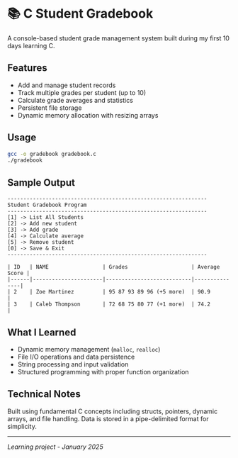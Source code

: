 # 📚 C Student Gradebook

A console-based student grade management system built during my first 10 days learning C.

## Features

- Add and manage student records
- Track multiple grades per student (up to 10)
- Calculate grade averages and statistics
- Persistent file storage
- Dynamic memory allocation with resizing arrays

## Usage

```bash
gcc -o gradebook gradebook.c
./gradebook
```

## Sample Output

```
---------------------------------------------------------------
Student Gradebook Program
---------------------------------------------------------------
[1] -> List All Students
[2] -> Add new student
[3] -> Add grade
[4] -> Calculate average
[5] -> Remove student
[0] -> Save & Exit
---------------------------------------------------------------
```

```
| ID   | NAME                 | Grades                    | Average Score |
|------|----------------------|---------------------------|---------------|
| 2    | Zoe Martinez         | 95 87 93 89 96 (+5 more)  | 90.9          |
| 3    | Caleb Thompson       | 72 68 75 80 77 (+1 more)  | 74.2          |
```

## What I Learned

- Dynamic memory management (`malloc`, `realloc`)
- File I/O operations and data persistence
- String processing and input validation
- Structured programming with proper function organization

## Technical Notes

Built using fundamental C concepts including structs, pointers, dynamic arrays, and file handling. Data is stored in a pipe-delimited format for simplicity.

---

_Learning project - January 2025_
